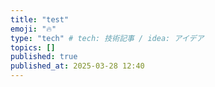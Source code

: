 ```yaml
---
title: "test"
emoji: "🔥"
type: "tech" # tech: 技術記事 / idea: アイデア
topics: []
published: true
published_at: 2025-03-28 12:40
---
```

